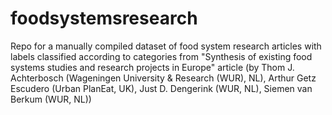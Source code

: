 # foodsystemsresearch
Repo for a manually compiled dataset of food system research articles with labels classified according to categories from "Synthesis of existing food systems studies and research projects in Europe" article (by Thom J. Achterbosch (Wageningen University & Research (WUR), NL), Arthur Getz Escudero (Urban PlanEat, UK), Just D.
Dengerink (WUR, NL), Siemen van Berkum (WUR, NL))
